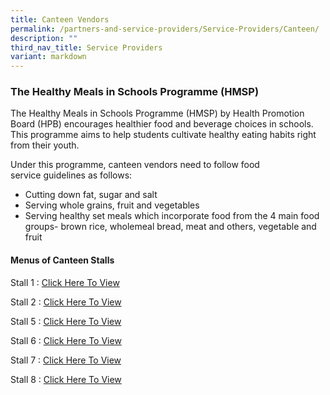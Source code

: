 ```yaml
---
title: Canteen Vendors
permalink: /partners-and-service-providers/Service-Providers/Canteen/
description: ""
third_nav_title: Service Providers
variant: markdown
---
```

### **The Healthy Meals in Schools Programme (HMSP)**

The Healthy Meals in Schools Programme (HMSP) by Health Promotion Board&nbsp;(HPB) encourages healthier food and beverage choices in schools. This&nbsp;programme aims to help students cultivate healthy eating habits right from their youth.&nbsp;

Under this programme, canteen vendors need to follow food service&nbsp;guidelines as follows:
* Cutting down fat, sugar and salt
* Serving whole grains, fruit and vegetables
* Serving healthy set meals which incorporate food from the 4 main food groups- brown rice, wholemeal bread, meat and others, vegetable and fruit

#### **Menus of Canteen Stalls**
Stall 1 : 
[Click Here To View](/files/Canteen2024/Stall_1_Displayed.pdf)

Stall 2 : 
[Click Here To View](/files/Canteen2024/Stall_2_Displayed.pdf)

Stall 5 :
[Click Here To View](/files/Canteen2024/Stall_5_Displayed.pdf)

Stall 6 :
[Click Here To View](/files/Canteen2024/Stall_6_Displayed.pdf)

Stall 7 :
[Click Here To View](/files/Canteen2024/Stall_7_Displayed.pdf)

Stall 8 :
[Click Here To View](/files/Canteen2024/Stall_8_Displayed.pdf)
